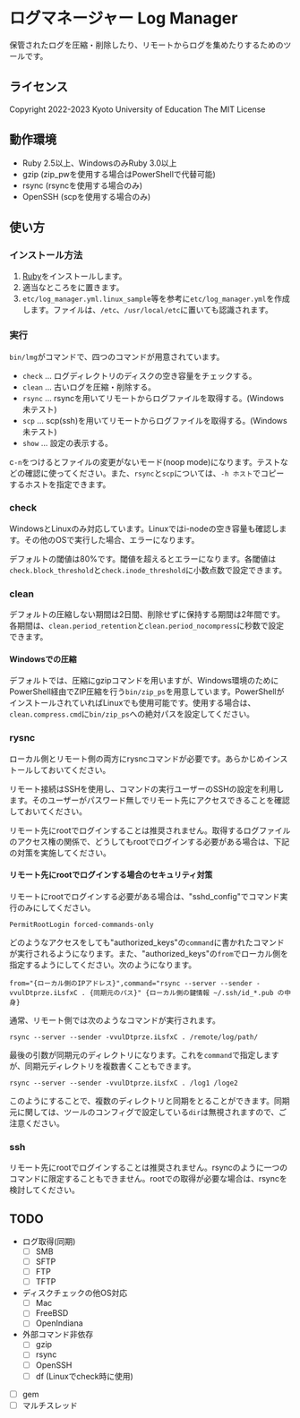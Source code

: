 # ログマネージャー Log Manager

保管されたログを圧縮・削除したり、リモートからログを集めたりするためのツールです。

## ライセンス

Copyright 2022-2023 Kyoto University of Education
The MIT License

## 動作環境

* Ruby 2.5以上、WindowsのみRuby 3.0以上
* gzip (zip_pwを使用する場合はPowerShellで代替可能)
* rsync (rsyncを使用する場合のみ)
* OpenSSH (scpを使用する場合のみ)

## 使い方

### インストール方法

1. [Ruby](https://www.ruby-lang.org/ja/)をインストールします。
2. 適当なところをに置きます。
3. `etc/log_manager.yml.linux_sample`等を参考に`etc/log_manager.yml`を作成します。ファイルは、`/etc`、`/usr/local/etc`に置いても認識されます。

### 実行

`bin/lmg`がコマンドで、四つのコマンドが用意されています。

* `check`  ... ログディレクトリのディスクの空き容量をチェックする。
* `clean`  ... 古いログを圧縮・削除する。
* `rsync`  ... rsyncを用いてリモートからログファイルを取得する。(Windows未テスト)
* `scp`    ... scp(ssh)を用いてリモートからログファイルを取得する。(Windows未テスト)
* `show`   ... 設定の表示する。

c`-n`をつけるとファイルの変更がないモード(noop mode)になります。テストなどの確認に使ってください。また、`rsync`と`scp`については、`-h ホスト`でコピーするホストを指定できます。

### check

WindowsとLinuxのみ対応しています。Linuxではi-nodeの空き容量も確認します。その他のOSで実行した場合、エラーになります。

デフォルトの閾値は80%です。閾値を超えるとエラーになります。各閾値は`check.block_threshold`と`check.inode_threshold`に小数点数で設定できます。

### clean

デフォルトの圧縮しない期間は2日間、削除せずに保持する期間は2年間です。各期間は、`clean.period_retention`と`clean.period_nocompress`に秒数で設定できます。

#### Windowsでの圧縮

デフォルトでは、圧縮にgzipコマンドを用いますが、Windows環境のためにPowerShell経由でZIP圧縮を行う`bin/zip_ps`を用意しています。PowerShellがインストールされていればLinuxでも使用可能です。使用する場合は、`clean.compress.cmd`に`bin/zip_ps`への絶対パスを設定してください。

### rysnc

ローカル側とリモート側の両方にrysncコマンドが必要です。あらかじめインストールしておいてください。

リモート接続はSSHを使用し、コマンドの実行ユーザーのSSHの設定を利用します。そのユーザーがパスワード無しでリモート先にアクセスできることを確認しておいてください。

リモート先にrootでログインすることは推奨されません。取得するログファイルのアクセス権の関係で、どうしてもrootでログインする必要がある場合は、下記の対策を実施してください。

#### リモート先にrootでログインする場合のセキュリティ対策

リモートにrootでログインする必要がある場合は、"sshd_config"でコマンド実行のみにしてください。

```sshd_config
PermitRootLogin forced-commands-only
```

どのようなアクセスをしても"authorized_keys"の`command`に書かれたコマンドが実行されるようになります。また、"authorized_keys"の`from`でローカル側を指定するようにしてください。次のようになります。

```/root/.ssh/authorized_keys
from="{ローカル側のIPアドレス}",command="rsync --server --sender -vvulDtprze.iLsfxC . {同期元のパス}" {ローカル側の鍵情報 ~/.ssh/id_*.pub の中身}
```

通常、リモート側では次のようなコマンドが実行されます。

```shell
rsync --server --sender -vvulDtprze.iLsfxC . /remote/log/path/
```

最後の引数が同期元のディレクトリになります。これを`command`で指定しますが、同期元ディレクトリを複数書くこともできます。

```shell
rsync --server --sender -vvulDtprze.iLsfxC . /log1 /loge2
```

このようにすることで、複数のディレクトリと同期をとることができます。同期元に関しては、ツールのコンフィグで設定している`dir`は無視されますので、ご注意ください。

### ssh

リモート先にrootでログインすることは推奨されません。rsyncのように一つのコマンドに限定することもできません。rootでの取得が必要な場合は、rsyncを検討してください。

## TODO

* ログ取得(同期)
    * [ ] SMB
    * [ ] SFTP
    * [ ] FTP
    * [ ] TFTP
* ディスクチェックの他OS対応
    * [ ] Mac
    * [ ] FreeBSD
    * [ ] OpenIndiana
* 外部コマンド非依存
    * [ ] gzip
    * [ ] rsync
    * [ ] OpenSSH
    * [ ] df (Linuxでcheck時に使用)
* [ ] gem
* [ ] マルチスレッド
